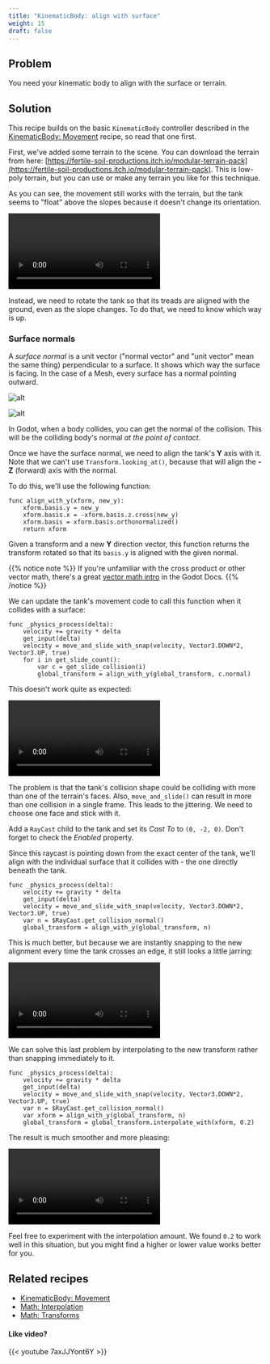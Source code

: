 ```yaml
---
title: "KinematicBody: align with surface"
weight: 15
draft: false
---
```


## Problem

You need your kinematic body to align with the surface or terrain.

## Solution

This recipe builds on the basic `KinematicBody` controller described in the [KinematicBody: Movement](/godot_recipes/3d/kinematic_body/) recipe, so read that one first.

First, we've added some terrain to the scene. You can download the terrain from here: [https://fertile-soil-productions.itch.io/modular-terrain-pack](https://fertile-soil-productions.itch.io/modular-terrain-pack). This is low-poly terrain, but you can use or make any terrain you like for this technique.

As you can see, the movement still works with the terrain, but the tank seems to "float" above the slopes because it doesn't change its orientation.

<video controls src="/godot_recipes/img/3d_kinematic_04.webm"></video>

Instead, we need to rotate the tank so that its treads are aligned with the ground, even as the slope changes. To do that, we need to know which way is up.

### Surface normals

A *surface normal* is a unit vector ("normal vector" and "unit vector" mean the same thing) perpendicular to a surface. It shows which way the surface is facing. In the case of a Mesh, every surface has a normal pointing outward.

![alt](/godot_recipes/img/3d_kinematic_05.png)

![alt](/godot_recipes/img/3d_kinematic_06.gif)

In Godot, when a body collides, you can get the normal of the collision. This will be the colliding body's normal *at the point of contact*.

Once we have the surface normal, we need to align the tank's **Y** axis with it. Note that we can't use `Transform.looking_at()`, because that will align the **-Z** (forward) axis with the normal.

To do this, we'll use the following function:

```gdscript
func align_with_y(xform, new_y):
    xform.basis.y = new_y
    xform.basis.x = -xform.basis.z.cross(new_y)
    xform.basis = xform.basis.orthonormalized()
    return xform
```

Given a transform and a new **Y** direction vector, this function returns the transform rotated so that its `basis.y` is aligned with the given normal.

{{% notice note %}}
If you're unfamiliar with the cross product or other vector math, there's a great [vector math intro](https://docs.godotengine.org/en/latest/tutorials/math/vector_math.html) in the Godot Docs.
{{% /notice %}}

We can update the tank's movement code to call this function when it collides with a surface:

```gdscript
func _physics_process(delta):
    velocity += gravity * delta
    get_input(delta)
    velocity = move_and_slide_with_snap(velocity, Vector3.DOWN*2, Vector3.UP, true)
    for i in get_slide_count():
        var c = get_slide_collision(i)
        global_transform = align_with_y(global_transform, c.normal)
```

This doesn't work quite as expected:

<video controls src="/godot_recipes/img/3d_kinematic_07.webm"></video>

The problem is that the tank's collision shape could be colliding with more than one of the terrain's faces. Also, `move_and_slide()` can result in more than one collision in a single frame. This leads to the jittering. We need to choose one face and stick with it.

Add a `RayCast` child to the tank and set its *Cast To* to `(0, -2, 0)`. Don't forget to check the *Enabled* property.

Since this raycast is pointing down from the exact center of the tank, we'll align with the individual surface that it collides with - the one directly beneath the tank.

```gdscript
func _physics_process(delta):
    velocity += gravity * delta
    get_input(delta)
    velocity = move_and_slide_with_snap(velocity, Vector3.DOWN*2, Vector3.UP, true)
    var n = $RayCast.get_collision_normal()
    global_transform = align_with_y(global_transform, n)
```

This is much better, but because we are instantly snapping to the new alignment every time the tank crosses an edge, it still looks a little jarring:

<video controls src="/godot_recipes/img/3d_kinematic_08.webm"></video>

We can solve this last problem by interpolating to the new transform rather than snapping immediately to it.

```gdscript
func _physics_process(delta):
    velocity += gravity * delta
    get_input(delta)
    velocity = move_and_slide_with_snap(velocity, Vector3.DOWN*2, Vector3.UP, true)
    var n = $RayCast.get_collision_normal()
    var xform = align_with_y(global_transform, n)
    global_transform = global_transform.interpolate_with(xform, 0.2)
```

The result is much smoother and more pleasing:

<video controls src="/godot_recipes/img/3d_kinematic_09.webm"></video>

Feel free to experiment with the interpolation amount. We found `0.2` to work well in this situation, but you might find a higher or lower value works better for you.

## Related recipes

- [KinematicBody: Movement](/godot_recipes/3d/3d_align_surface/)
- [Math: Interpolation](/godot_recipes/math/interpolation/)
- [Math: Transforms](/godot_recipes/math/transforms/)

#### Like video?

{{< youtube 7axJJYont6Y >}}
